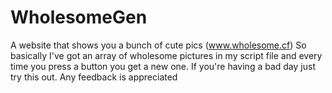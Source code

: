 # WholesomeGen
A website that shows you a bunch of cute pics (www.wholesome.cf)
So basically I've got an array of wholesome pictures in my script file and every time you press a button you get a new one. If you're having a bad day just try this out.
Any feedback is appreciated
